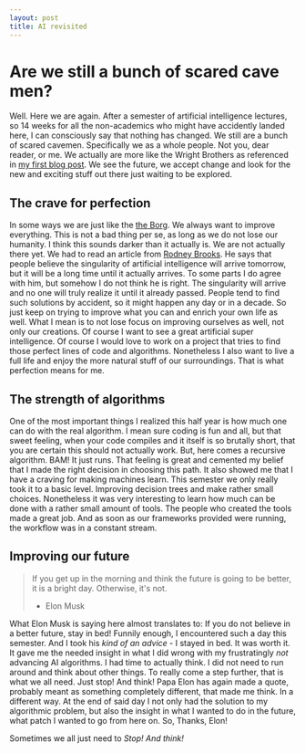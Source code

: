 ```yaml
---
layout: post
title: AI revisited
---
```


# Are we still a bunch of scared cave men?
Well. Here we are again. After a semester of artificial intelligence lectures, so 14 weeks for all the non-academics who might have accidently landed here, I can consciously say that nothing has changed. We still are a bunch of scared cavemen.
Specifically we as a whole people. Not you, dear reader, or me. We actually are more like the Wright Brothers as referenced in [my first blog post](https://barthsarafin.github.io/AI-Cavemen/ "barthsarafin's cavemen blog"). We see the future, we accept change and look for the new and exciting stuff out there just waiting to be explored.

## The crave for perfection
In some ways we are just like the [the Borg](https://en.wikipedia.org/wiki/Borg_(Star_Trek)). We always want to improve everything.
This is not a bad thing per se, as long as we do not lose our humanity. I think this sounds darker than it actually is.
We are not actually there yet. We had to read an article from [Rodney Brooks](https://rodneybrooks.com/the-seven-deadly-sins-of-predicting-the-future-of-ai/). He says that people believe the singularity of artificial intelligence will arrive tomorrow, but it will be a long time until it actually arrives. To some parts I do agree with him, but somehow I do not think he is right. The singularity will arrive and no one will truly realize it until it already passed.
People tend to find such solutions by accident, so it might happen any day or in a decade. So just keep on trying to improve what you can and enrich your own life as well.
What I mean is to not lose focus on improving ourselves as well, not only our creations. Of course I want to see a great artificial super intelligence. Of course I would love to work on a project that tries to find those perfect lines of code and algorithms. Nonetheless I also want to live a full life and enjoy the more natural stuff of our surroundings. That is what perfection means for me.

## The strength of algorithms
One of the most important things I realized this half year is how much one can do with the real algorithm.
I mean sure coding is fun and all, but that sweet feeling, when your code compiles and it itself is so brutally short,
that you are certain this should not actually work. But, here comes a recursive algorithm. BAM! It just runs.
That feeling is great and cemented my belief that I made the right decision in choosing this path. It also showed me that I have a craving
for making machines learn. This semester we only really took it to a basic level. Improving decision trees and make rather small
choices. Nonetheless it was very interesting to learn how much can be done with a rather small amount of tools. The people who created the tools made a great job. And as soon as our frameworks provided were running, the workflow was in a constant stream.

## Improving our future
> If you get up in the morning and think the future is going to be better, it is a bright day. Otherwise, it's not.
> - Elon Musk

What Elon Musk is saying here almost translates to: If you do not believe in a better future, stay in bed!
Funnily enough, I encountered such a day this semester. And I took his _kind of an advice_ - I stayed in bed. It was worth it.
It gave me the needed insight in what I did wrong with my frustratingly _not_ advancing AI algorithms. I had time to actually think. I did not need to run around and think about other things. To really come a step further, that is what we all need. Just stop! And think!
Papa Elon has again made a quote, probably meant as something completely different, that made me think. In a different way. At the end of said day I not only had the solution to my algorithmic problem, but also the insight in what I wanted to do in the future, what patch I wanted to go from here on. So, Thanks, Elon!

Sometimes we all just need to _Stop! And think!_
